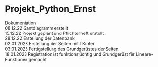 # Projekt_Python_Ernst



Dokumentation
<br>
08.12.22 Gantdiagramm erstellt
<br>
15.12.22 Projekt geplant und Pflichtenheft erstellt
<br>
28.12.22 Erstellung der Datenbank 
<br>
02.01.2023 Erstellung der Seiten mit TKinter
<br>
03.01.2023 Fertigstellung des Grundgerüstes der Seiten 
<br>
18.01.2023 Registration ist funktionstüchtig und Grundgerüst für Lineare-Funktionen gemacht

